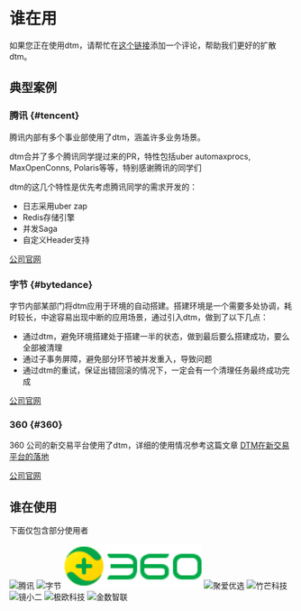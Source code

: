 # 谁在用

如果您正在使用dtm，请帮忙在[这个链接](https://github.com/dtm-labs/dtm/issues/7)添加一个评论，帮助我们更好的扩散dtm。

## 典型案例

### 腾讯 {#tencent}
腾讯内部有多个事业部使用了dtm，涵盖许多业务场景。

dtm合并了多个腾讯同学提过来的PR，特性包括uber automaxprocs, MaxOpenConns, Polaris等等，特别感谢腾讯的同学们

dtm的这几个特性是优先考虑腾讯同学的需求开发的：
- 日志采用uber zap
- Redis存储引擎
- 并发Saga
- 自定义Header支持

[公司官网](https://www.tencent.com)

### 字节 {#bytedance}
字节内部某部门将dtm应用于环境的自动搭建。搭建环境是一个需要多处协调，耗时较长，中途容易出现中断的应用场景，通过引入dtm，做到了以下几点：

- 通过dtm，避免环境搭建处于搭建一半的状态，做到最后要么搭建成功，要么全部被清理
- 通过子事务屏障，避免部分环节被并发重入，导致问题
- 通过dtm的重试，保证出错回滚的情况下，一定会有一个清理任务最终成功完成

[公司官网](https://www.bytedance.com)

### 360 {#360}
360 公司的新交易平台使用了dtm，详细的使用情况参考这篇文章 [DTM在新交易平台的落地](https://mp.weixin.qq.com/s/iG9eKnZEdYCIVriktiXdYw)

[公司官网](https://www.360.cn/)

## 谁在使用

下面仅包含部分使用者

<div style='vertical-align: middle'>
    <img alt='腾讯' height='80'  src='../imgs/company/tencent.jpeg'  />
    <img alt='字节' height='80'  src='../imgs/company/bytedance.webp'  />
    <img alt='360' height='80'  src='../imgs/company/360.png'  />
    <img alt='聚爱优选' height='80'  src='../imgs/company/juaiyouxuan.png'  />
    <img alt='竹芒科技' height='80'  src='../imgs/company/zhumangkeji.jpeg'  />
    <img alt='镜小二' height='80'  src='../imgs/company/eglass.png'  />
    <img alt='极欧科技' height='80'  src='../imgs/company/jiou.png'  />
    <img alt='金数智联' height='80'  src='../imgs/company/gdci.png'  />
</div>
